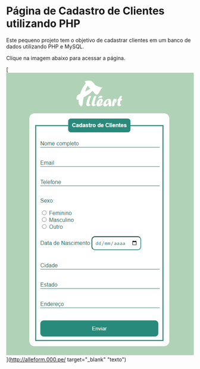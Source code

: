 # Página de Cadastro de Clientes utilizando PHP

Este pequeno projeto tem o objetivo de cadastrar clientes em um banco de dados utilizando PHP e MySQL.

Clique na imagem abaixo para acessar a página.

[![texto](https://github.com/allesantos/allesantos/blob/main/imagens/form-cad1.png)](http://alleform.000.pe/ target="_blank" "texto")


